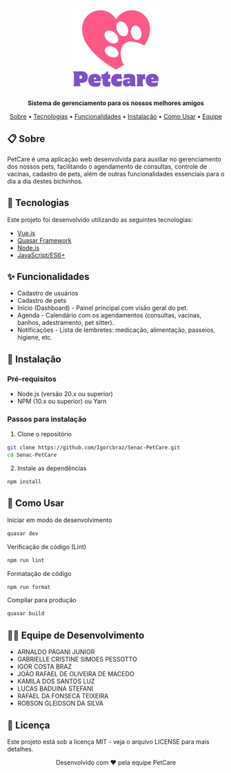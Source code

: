 <p align="center">
  <img src="src/assets/logo-petcare-text.png" alt="Logo PetCare" width="200"/>
</p>

<p align="center">
  <strong>Sistema de gerenciamento para os nossos melhores amigos</strong>
</p>

<p align="center">
  <a href="#sobre">Sobre</a> •
  <a href="#tecnologias">Tecnologias</a> •
  <a href="#funcionalidades">Funcionalidades</a> •
  <a href="#instalação">Instalação</a> •
  <a href="#uso">Como Usar</a> •
  <a href="#equipe">Equipe</a>
</p>

## 📋 <a id="sobre"></a>Sobre

PetCare é uma aplicação web desenvolvida para auxiliar no gerenciamento dos nossos pets, facilitando o agendamento de consultas, controle de vacinas, cadastro de pets, além de outras funcionalidades essenciais para o dia a dia destes bichinhos.

## 🚀 <a id="tecnologias"></a>Tecnologias

Este projeto foi desenvolvido utilizando as seguintes tecnologias:

- [Vue.js](https://vuejs.org/)
- [Quasar Framework](https://quasar.dev/)
- [Node.js](https://nodejs.org/)
- [JavaScript/ES6+](https://developer.mozilla.org/en-US/docs/Web/JavaScript)

## ✨ <a id="funcionalidades"></a>Funcionalidades

- Cadastro de usuários
- Cadastro de pets
- Início (Dashboard) - Painel principal com visão geral do pet.
- Agenda - Calendário com os agendamentos (consultas, vacinas, banhos, adestramento, pet sitter).
- Notificações - Lista de lembretes: medicação, alimentação, passeios, higiene, etc.

## 🔧 <a id="instalação"></a>Instalação

### Pré-requisitos

- Node.js (versão 20.x ou superior)
- NPM (10.x ou superior) ou Yarn

### Passos para instalação

1. Clone o repositório

```bash
git clone https://github.com/Igorcbraz/Senac-PetCare.git
cd Senac-PetCare
```

2. Instale as dependências

```bash
npm install
```

## 📱 <a id="uso"></a>Como Usar

Iniciar em modo de desenvolvimento

```bash
quasar dev
```

Verificação de código (Lint)

```bash
npm run lint
```

Formatação de código

```bash
npm run format
```

Compilar para produção

```bash
quasar build
```

## 👨‍💻 <a id="equipe"></a>Equipe de Desenvolvimento

- ARNALDO PAGANI JUNIOR
- GABRIELLE CRISTINE SIMOES PESSOTTO
- IGOR COSTA BRAZ
- JOÃO RAFAEL DE OLIVEIRA DE MACEDO
- KAMILA DOS SANTOS LUZ
- LUCAS BADUINA STEFANI
- RAFAEL DA FONSECA TEIXEIRA
- ROBSON GLEIDSON DA SILVA

## 📄 Licença

Este projeto está sob a licença MIT - veja o arquivo LICENSE para mais detalhes.

<p align="center"> Desenvolvido com ❤️ pela equipe PetCare </p>
